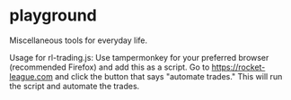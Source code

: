 # playground
Miscellaneous tools for everyday life.

Usage for rl-trading.js:
Use tampermonkey for your preferred browser (recommended Firefox) and add this as a script.
Go to https://rocket-league.com and click the button that says "automate trades." This will run the script and automate the trades.